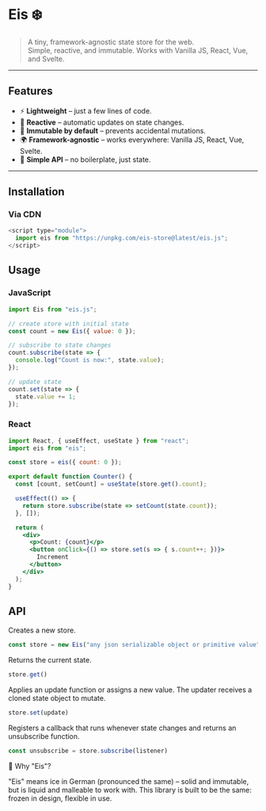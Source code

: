 # Eis ❄️

> A tiny, framework-agnostic state store for the web.  
> Simple, reactive, and immutable. Works with Vanilla JS, React, Vue, and Svelte.

---

## Features

- ⚡ **Lightweight** – just a few lines of code.
- 🔄 **Reactive** – automatic updates on state changes.
- 🧊 **Immutable by default** – prevents accidental mutations.
- 🌍 **Framework-agnostic** – works everywhere: Vanilla JS, React, Vue, Svelte.
- 🎯 **Simple API** – no boilerplate, just state.

---

## Installation

### Via CDN

```js
<script type="module">
  import eis from "https://unpkg.com/eis-store@latest/eis.js";
</script>
```

## Usage

### JavaScript

```js
import Eis from "eis.js";

// create store with initial state
const count = new Eis({ value: 0 });

// subscribe to state changes
count.subscribe(state => {
  console.log("Count is now:", state.value);
});

// update state
count.set(state => {
  state.value += 1;
});
```

### React

```jsx
import React, { useEffect, useState } from "react";
import eis from "eis";

const store = eis({ count: 0 });

export default function Counter() {
  const [count, setCount] = useState(store.get().count);

  useEffect(() => {
    return store.subscribe(state => setCount(state.count));
  }, []);

  return (
    <div>
      <p>Count: {count}</p>
      <button onClick={() => store.set(s => { s.count++; })}>
        Increment
      </button>
    </div>
  );
}

```

## API

Creates a new store.
```js
const store = new Eis("any json serializable object or primitive value"); 
```

Returns the current state.
```js
store.get()
```

Applies an update function or assigns a new value. The updater receives a cloned state object to mutate.
```js
store.set(update)
```

Registers a callback that runs whenever state changes and returns an unsubscribe function.
```js
const unsubscribe = store.subscribe(listener)
```

🧊 Why "Eis"?

"Eis" means ice in German (pronounced the same) – solid and immutable, but is liquid and malleable to work with.
This library is built to be the same: frozen in design, flexible in use.
